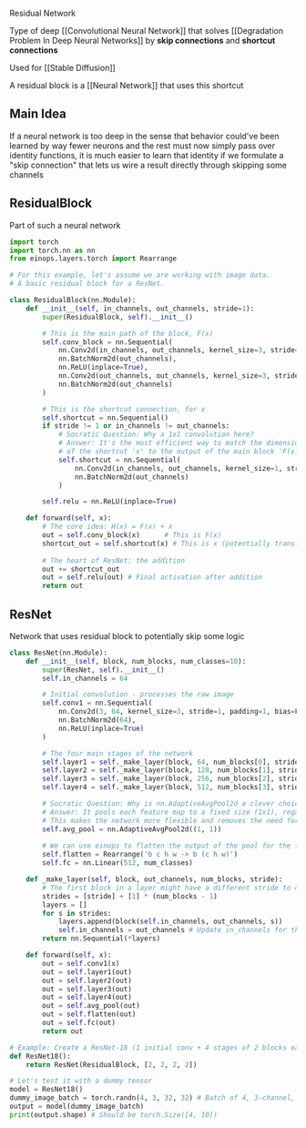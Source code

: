 Residual Network

Type of deep [[Convolutional Neural Network]] that solves [[Degradation Problem In Deep Neural Networks]] by **skip connections** and **shortcut connections**

Used for [[Stable Diffusion]]

A residual block is a [[Neural Network]] that uses this shortcut

## Main Idea
If a neural network is too deep in the sense that behavior could've been learned by way fewer neurons and the rest must now simply pass over identity functions, it is much easier to learn that identity if we formulate a "skip connection" that lets us wire a result directly through skipping some channels

## ResidualBlock
Part of such a neural network
``` python
import torch
import torch.nn as nn
from einops.layers.torch import Rearrange

# For this example, let's assume we are working with image data.
# A basic residual block for a ResNet.

class ResidualBlock(nn.Module):
    def __init__(self, in_channels, out_channels, stride=1):
        super(ResidualBlock, self).__init__()

        # This is the main path of the block, F(x)
        self.conv_block = nn.Sequential(
            nn.Conv2d(in_channels, out_channels, kernel_size=3, stride=stride, padding=1, bias=False),
            nn.BatchNorm2d(out_channels),
            nn.ReLU(inplace=True),
            nn.Conv2d(out_channels, out_channels, kernel_size=3, stride=1, padding=1, bias=False),
            nn.BatchNorm2d(out_channels)
        )

        # This is the shortcut connection, for x
        self.shortcut = nn.Sequential()
        if stride != 1 or in_channels != out_channels:
            # Socratic Question: Why a 1x1 convolution here?
            # Answer: It's the most efficient way to match the dimensions (channels and spatial size)
            # of the shortcut 'x' to the output of the main block 'F(x)' so they can be added.
            self.shortcut = nn.Sequential(
                nn.Conv2d(in_channels, out_channels, kernel_size=1, stride=stride, bias=False),
                nn.BatchNorm2d(out_channels)
            )

        self.relu = nn.ReLU(inplace=True)

    def forward(self, x):
        # The core idea: H(x) = F(x) + x
        out = self.conv_block(x)      # This is F(x)
        shortcut_out = self.shortcut(x) # This is x (potentially transformed)
        
        # The heart of ResNet: the addition
        out += shortcut_out
        out = self.relu(out) # Final activation after addition
        return out
```

## ResNet
Network that uses residual block to potentially skip some logic
``` python
class ResNet(nn.Module):
    def __init__(self, block, num_blocks, num_classes=10):
        super(ResNet, self).__init__()
        self.in_channels = 64

        # Initial convolution - processes the raw image
        self.conv1 = nn.Sequential(
            nn.Conv2d(3, 64, kernel_size=3, stride=1, padding=1, bias=False),
            nn.BatchNorm2d(64),
            nn.ReLU(inplace=True)
        )

        # The four main stages of the network
        self.layer1 = self._make_layer(block, 64, num_blocks[0], stride=1)
        self.layer2 = self._make_layer(block, 128, num_blocks[1], stride=2)
        self.layer3 = self._make_layer(block, 256, num_blocks[2], stride=2)
        self.layer4 = self._make_layer(block, 512, num_blocks[3], stride=2)

        # Socratic Question: Why is nn.AdaptiveAvgPool2d a clever choice here?
        # Answer: It pools each feature map to a fixed size (1x1), regardless of the input image size.
        # This makes the network more flexible and removes the need for a fixed-size input.
        self.avg_pool = nn.AdaptiveAvgPool2d((1, 1))
        
        # We can use einops to flatten the output of the pool for the final linear layer!
        self.flatten = Rearrange('b c h w -> b (c h w)')
        self.fc = nn.Linear(512, num_classes)

    def _make_layer(self, block, out_channels, num_blocks, stride):
        # The first block in a layer might have a different stride to downsample
        strides = [stride] + [1] * (num_blocks - 1)
        layers = []
        for s in strides:
            layers.append(block(self.in_channels, out_channels, s))
            self.in_channels = out_channels # Update in_channels for the next block
        return nn.Sequential(*layers)

    def forward(self, x):
        out = self.conv1(x)
        out = self.layer1(out)
        out = self.layer2(out)
        out = self.layer3(out)
        out = self.layer4(out)
        out = self.avg_pool(out)
        out = self.flatten(out)
        out = self.fc(out)
        return out

# Example: Create a ResNet-18 (1 initial conv + 4 stages of 2 blocks each * 2 layers/block = 17 + 1 fc = 18)
def ResNet18():
    return ResNet(ResidualBlock, [2, 2, 2, 2])

# Let's test it with a dummy tensor
model = ResNet18()
dummy_image_batch = torch.randn(4, 3, 32, 32) # Batch of 4, 3-channel, 32x32 images (like CIFAR-10)
output = model(dummy_image_batch)
print(output.shape) # Should be torch.Size([4, 10])
```

